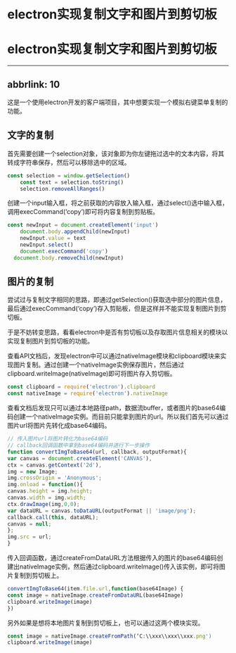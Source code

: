 # electron实现复制文字和图片到剪切板

# electron实现复制文字和图片到剪切板

---

## abbrlink: 10

这是一个使用electron开发的客户端项目，其中想要实现一个模拟右键菜单复制的功能。

## 文字的复制

首先需要创建一个selection对象，该对象即为你左键拖过选中的文本内容，将其转成字符串保存，然后可以移除选中的区域。

```javascript
const selection = window.getSelection()
	const text = selection.toString()
	selection.removeAllRanges()
```

创建一个input输入框，将之前获取的内容放入输入框，通过select()选中输入框，调用execCommand(‘copy’)即可将内容复制到剪贴板。

```javascript
const newInput = document.createElement('input')
	document.body.appendChild(newInput)
	newInput.value = text
	newInput.select()
	document.execCommand('copy')
  document.body.removeChild(newInput)
```

## 图片的复制

尝试过与复制文字相同的思路，即通过getSelection()获取选中部分的图片信息，最后通过execCommand(‘copy’)存入剪贴板，但是这样并不能实现复制图片到剪切板。

于是不妨转变思路，看看electron中是否有剪切板以及存取图片信息相关的模块以实现复制图片到剪切板的功能。

查看API文档后，发现electron中可以通过nativeImage模块和clipboard模块来实现图片复制。通过创建一个nativeImage实例保存图片，然后通过clipboard.writeImage(nativeImage)即可将图片存入剪切板。

```javascript
const clipboard = require('electron').clipboard
const nativeImage = require('electron').nativeImage
```

查看文档后发现只可以通过本地路径path，数据流buffer，或者图片的base64编码创建一个nativeImage实例。而目前只能拿到图片的url。所以我们首先可以通过图片url将图片先转化成base64编码。

```javascript
// 传入图片url将图片转化为base64编码
// callback回调函数中拿到base64编码并进行下一步操作
function convertImgToBase64(url, callback, outputFormat){
var canvas = document.createElement('CANVAS'),
ctx = canvas.getContext('2d'),
img = new Image;
img.crossOrigin = 'Anonymous';
img.onload = function(){
canvas.height = img.height;
canvas.width = img.width;
ctx.drawImage(img,0,0);
var dataURL = canvas.toDataURL(outputFormat || 'image/png');
callback.call(this, dataURL);
canvas = null; 
};
img.src = url;
}
```

传入回调函数，通过createFromDataURL方法根据传入的图片的base64编码创建出nativeImage实例，然后通过clipboard.writeImage()传入该实例，即可将图片复制到剪切板上。

```javascript
convertImgToBase64(item.file.url,function(base64Image) {
const image = nativeImage.createFromDataURL(base64Image)
clipboard.writeImage(image)
})
```

另外如果是想将本地图片复制到剪切板上，也可以通过这两个模块实现。

```javascript
const image = nativeImage.createFromPath(‘C:\\xxx\\xxx\\xxx.png')
clipboard.writeImage(image)
```
